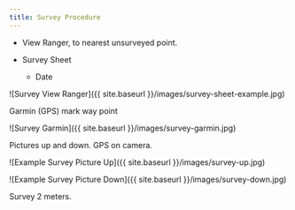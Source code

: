 ```yaml
---
title: Survey Procedure
---
```


* View Ranger, to nearest unsurveyed point.



* Survey Sheet
    * Date

![Survey View Ranger]({{ site.baseurl }}/images/survey-sheet-example.jpg)

Garmin (GPS) mark way point

![Survey Garmin]({{ site.baseurl }}/images/survey-garmin.jpg)

Pictures up and down. GPS on camera.

![Example Survey Picture Up]({{ site.baseurl }}/images/survey-up.jpg)

![Example Survey Picture Down]({{ site.baseurl }}/images/survey-down.jpg)

Survey 2 meters.
